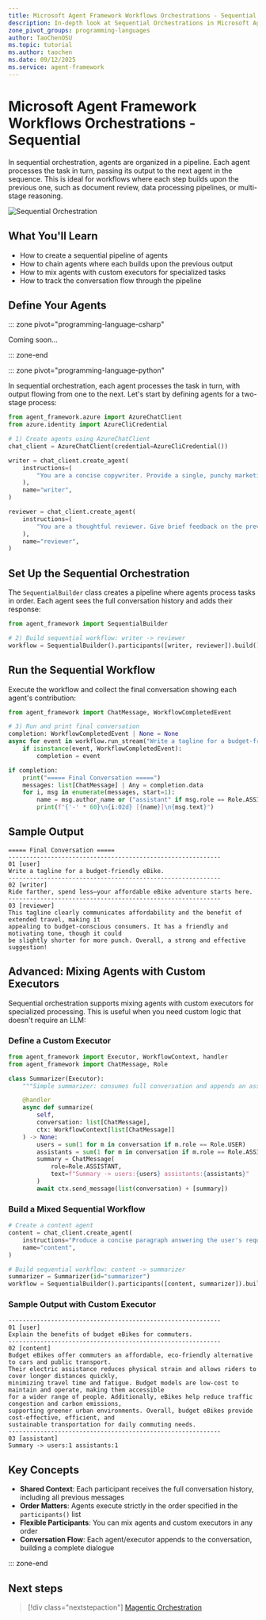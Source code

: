 ```yaml
---
title: Microsoft Agent Framework Workflows Orchestrations - Sequential
description: In-depth look at Sequential Orchestrations in Microsoft Agent Framework Workflows.
zone_pivot_groups: programming-languages
author: TaoChenOSU
ms.topic: tutorial
ms.author: taochen
ms.date: 09/12/2025
ms.service: agent-framework
---
```


# Microsoft Agent Framework Workflows Orchestrations - Sequential

In sequential orchestration, agents are organized in a pipeline. Each agent processes the task in turn, passing its output to the next agent in the sequence. This is ideal for workflows where each step builds upon the previous one, such as document review, data processing pipelines, or multi-stage reasoning.

![Sequential Orchestration](../resources/images/orchestration-sequential.png)

## What You'll Learn

- How to create a sequential pipeline of agents
- How to chain agents where each builds upon the previous output
- How to mix agents with custom executors for specialized tasks
- How to track the conversation flow through the pipeline

## Define Your Agents

::: zone pivot="programming-language-csharp"

Coming soon...

::: zone-end

::: zone pivot="programming-language-python"

In sequential orchestration, each agent processes the task in turn, with output flowing from one to the next. Let's start by defining agents for a two-stage process:

```python
from agent_framework.azure import AzureChatClient
from azure.identity import AzureCliCredential

# 1) Create agents using AzureChatClient
chat_client = AzureChatClient(credential=AzureCliCredential())

writer = chat_client.create_agent(
    instructions=(
        "You are a concise copywriter. Provide a single, punchy marketing sentence based on the prompt."
    ),
    name="writer",
)

reviewer = chat_client.create_agent(
    instructions=(
        "You are a thoughtful reviewer. Give brief feedback on the previous assistant message."
    ),
    name="reviewer",
)
```

## Set Up the Sequential Orchestration

The `SequentialBuilder` class creates a pipeline where agents process tasks in order. Each agent sees the full conversation history and adds their response:

```python
from agent_framework import SequentialBuilder

# 2) Build sequential workflow: writer -> reviewer
workflow = SequentialBuilder().participants([writer, reviewer]).build()
```

## Run the Sequential Workflow

Execute the workflow and collect the final conversation showing each agent's contribution:

```python
from agent_framework import ChatMessage, WorkflowCompletedEvent

# 3) Run and print final conversation
completion: WorkflowCompletedEvent | None = None
async for event in workflow.run_stream("Write a tagline for a budget-friendly eBike."):
    if isinstance(event, WorkflowCompletedEvent):
        completion = event

if completion:
    print("===== Final Conversation =====")
    messages: list[ChatMessage] | Any = completion.data
    for i, msg in enumerate(messages, start=1):
        name = msg.author_name or ("assistant" if msg.role == Role.ASSISTANT else "user")
        print(f"{'-' * 60}\n{i:02d} [{name}]\n{msg.text}")
```

## Sample Output

```plaintext
===== Final Conversation =====
------------------------------------------------------------
01 [user]
Write a tagline for a budget-friendly eBike.
------------------------------------------------------------
02 [writer]
Ride farther, spend less—your affordable eBike adventure starts here.
------------------------------------------------------------
03 [reviewer]
This tagline clearly communicates affordability and the benefit of extended travel, making it
appealing to budget-conscious consumers. It has a friendly and motivating tone, though it could
be slightly shorter for more punch. Overall, a strong and effective suggestion!
```

## Advanced: Mixing Agents with Custom Executors

Sequential orchestration supports mixing agents with custom executors for specialized processing. This is useful when you need custom logic that doesn't require an LLM:

### Define a Custom Executor

```python
from agent_framework import Executor, WorkflowContext, handler
from agent_framework import ChatMessage, Role

class Summarizer(Executor):
    """Simple summarizer: consumes full conversation and appends an assistant summary."""

    @handler
    async def summarize(
        self,
        conversation: list[ChatMessage],
        ctx: WorkflowContext[list[ChatMessage]]
    ) -> None:
        users = sum(1 for m in conversation if m.role == Role.USER)
        assistants = sum(1 for m in conversation if m.role == Role.ASSISTANT)
        summary = ChatMessage(
            role=Role.ASSISTANT,
            text=f"Summary -> users:{users} assistants:{assistants}"
        )
        await ctx.send_message(list(conversation) + [summary])
```

### Build a Mixed Sequential Workflow

```python
# Create a content agent
content = chat_client.create_agent(
    instructions="Produce a concise paragraph answering the user's request.",
    name="content",
)

# Build sequential workflow: content -> summarizer
summarizer = Summarizer(id="summarizer")
workflow = SequentialBuilder().participants([content, summarizer]).build()
```

### Sample Output with Custom Executor

```plaintext
------------------------------------------------------------
01 [user]
Explain the benefits of budget eBikes for commuters.
------------------------------------------------------------
02 [content]
Budget eBikes offer commuters an affordable, eco-friendly alternative to cars and public transport.
Their electric assistance reduces physical strain and allows riders to cover longer distances quickly,
minimizing travel time and fatigue. Budget models are low-cost to maintain and operate, making them accessible
for a wider range of people. Additionally, eBikes help reduce traffic congestion and carbon emissions,
supporting greener urban environments. Overall, budget eBikes provide cost-effective, efficient, and
sustainable transportation for daily commuting needs.
------------------------------------------------------------
03 [assistant]
Summary -> users:1 assistants:1
```

## Key Concepts

- **Shared Context**: Each participant receives the full conversation history, including all previous messages
- **Order Matters**: Agents execute strictly in the order specified in the `participants()` list
- **Flexible Participants**: You can mix agents and custom executors in any order
- **Conversation Flow**: Each agent/executor appends to the conversation, building a complete dialogue

::: zone-end

## Next steps

> [!div class="nextstepaction"]
> [Magentic Orchestration](./magentic.md)
